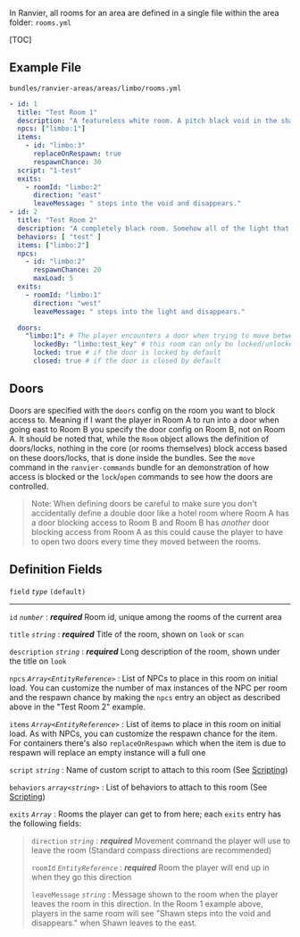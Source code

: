 In Ranvier, all rooms for an area are defined in a single file within the area folder: `rooms.yml`

[TOC]

## Example File

`bundles/ranvier-areas/areas/limbo/rooms.yml`
``` yaml
- id: 1
  title: "Test Room 1"
  description: "A featureless white room. A pitch black void in the shape of archway can be seen on the east side of the room."
  npcs: ["limbo:1"]
  items:
    - id: "limbo:3"
      replaceOnRespawn: true
      respawnChance: 30
  script: "1-test"
  exits:
    - roomId: "limbo:2"
      direction: "east"
      leaveMessage: " steps into the void and disappears."
- id: 2
  title: "Test Room 2"
  description: "A completely black room. Somehow all of the light that should be coming from the room to the west does not pass through the archway. A single lightbulb hangs from the ceiling illuminating a small area."
  behaviors: [ "test" ]
  items: ["limbo:2"]
  npcs:
    - id: "limbo:2"
      respawnChance: 20
      maxLoad: 5
  exits:
    - roomId: "limbo:1"
      direction: "west"
      leaveMessage: " steps into the light and disappears."

  doors:
    "limbo:1": # The player encounters a door when trying to move between "limbo:1" and this room
      lockedBy: "limbo:test_key" # this room can only be locked/unlocked with this item
      locked: true # if the door is locked by default
      closed: true # if the door is closed by default
```

## Doors

Doors are specified with the `doors` config on the room you want to block access to. Meaning if I want the player in Room A to run into a door when going east to Room B you specify the door config on Room B, not on Room A.
It should be noted that, while the `Room` object allows the definition of doors/locks, nothing in the core (or rooms themselves) block access based on these doors/locks, that is done inside the bundles. See the `move` command
in the `ranvier-commands` bundle for an demonstration of how access is blocked or the `lock`/`open` commands to see how the doors are controlled.

> Note: When defining doors be careful to make sure you don't accidentally define a double door like a hotel room where Room A has a door blocking access to Room B and Room B has _another_ door blocking access from Room A as
> this could cause the player to have to open two doors every time they moved between the rooms.

## Definition Fields

`field` _`type`_ `(default)`

----

`id` _`number`_
:    ***required*** Room id, unique among the rooms of the current area

`title` _`string`_
:    ***required*** Title of the room, shown on `look` or `scan`

`description` _`string`_
:    ***required*** Long description of the room, shown under the title on `look`

`npcs` _`Array<EntityReference>`_
:    List of NPCs to place in this room on initial load. You can customize the number of max instances of the NPC per room and the respawn chance by making the `npcs` entry an object as described above in the "Test Room 2" example.

`items` _`Array<EntityReference>`_
:    List of items to place in this room on initial load. As with NPCs, you can customize the respawn chance for the item. For containers there's also `replaceOnRespawn` which when the item is due to respawn will replace an empty instance will a full one

`script` _`string`_
:    Name of custom script to attach to this room (See [Scripting](scripting.md))

`behaviors` _`array<string>`_
:    List of behaviors to attach to this room (See [Scripting](scripting.md))

`exits` _`Array`_
:    Rooms the player can get to from here; each `exits` entry has the following fields:

> `direction` _`string`_
> :    ***required*** Movement command the player will use to leave the room (Standard compass directions are recommended)
>
> `roomId` _`EntityReference`_
> :    ***required*** Room the player will end up in when they go this direction
>
> `leaveMessage` _`string`_
> :    Message shown to the room when the player leaves the room in this direction. In the Room 1 example above, players in the same room will see "Shawn steps into the void and disappears." when Shawn leaves to the east.
